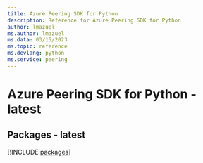 ```yaml
---
title: Azure Peering SDK for Python
description: Reference for Azure Peering SDK for Python
author: lmazuel
ms.author: lmazuel
ms.data: 03/15/2023
ms.topic: reference
ms.devlang: python
ms.service: peering
---
```

# Azure Peering SDK for Python - latest
## Packages - latest
[!INCLUDE [packages](peering-index.md)]